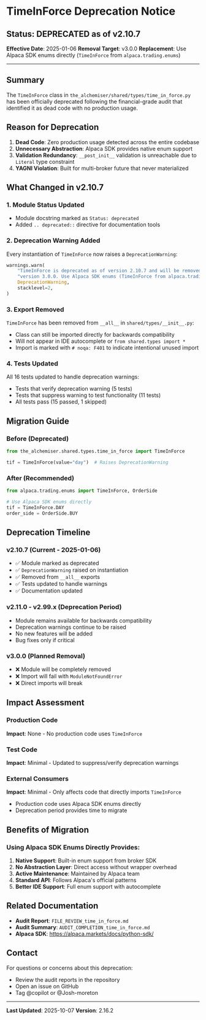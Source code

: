 # TimeInForce Deprecation Notice

## Status: DEPRECATED as of v2.10.7

**Effective Date**: 2025-01-06
**Removal Target**: v3.0.0
**Replacement**: Use Alpaca SDK enums directly (`TimeInForce` from `alpaca.trading.enums`)

---

## Summary

The `TimeInForce` class in `the_alchemiser/shared/types/time_in_force.py` has been officially deprecated following the financial-grade audit that identified it as dead code with no production usage.

## Reason for Deprecation

1. **Dead Code**: Zero production usage detected across the entire codebase
2. **Unnecessary Abstraction**: Alpaca SDK provides native enum support
3. **Validation Redundancy**: `__post_init__` validation is unreachable due to `Literal` type constraint
4. **YAGNI Violation**: Built for multi-broker future that never materialized

## What Changed in v2.10.7

### 1. Module Status Updated
- Module docstring marked as `Status: deprecated`
- Added `.. deprecated::` directive for documentation tools

### 2. Deprecation Warning Added
Every instantiation of `TimeInForce` now raises a `DeprecationWarning`:
```python
warnings.warn(
    "TimeInForce is deprecated as of version 2.10.7 and will be removed in "
    "version 3.0.0. Use Alpaca SDK enums (TimeInForce from alpaca.trading.enums) directly.",
    DeprecationWarning,
    stacklevel=2,
)
```

### 3. Export Removed
`TimeInForce` has been removed from `__all__` in `shared/types/__init__.py`:
- Class can still be imported directly for backwards compatibility
- Will not appear in IDE autocomplete or `from shared.types import *`
- Import is marked with `# noqa: F401` to indicate intentional unused import

### 4. Tests Updated
All 16 tests updated to handle deprecation warnings:
- Tests that verify deprecation warning (5 tests)
- Tests that suppress warning to test functionality (11 tests)
- All tests pass (15 passed, 1 skipped)

## Migration Guide

### Before (Deprecated)
```python
from the_alchemiser.shared.types.time_in_force import TimeInForce

tif = TimeInForce(value="day")  # Raises DeprecationWarning
```

### After (Recommended)
```python
from alpaca.trading.enums import TimeInForce, OrderSide

# Use Alpaca SDK enums directly
tif = TimeInForce.DAY
order_side = OrderSide.BUY
```

## Deprecation Timeline

### v2.10.7 (Current - 2025-01-06)
- ✅ Module marked as deprecated
- ✅ `DeprecationWarning` raised on instantiation
- ✅ Removed from `__all__` exports
- ✅ Tests updated to handle warnings
- ✅ Documentation updated

### v2.11.0 - v2.99.x (Deprecation Period)
- Module remains available for backwards compatibility
- Deprecation warnings continue to be raised
- No new features will be added
- Bug fixes only if critical

### v3.0.0 (Planned Removal)
- ❌ Module will be completely removed
- ❌ Import will fail with `ModuleNotFoundError`
- ❌ Direct imports will break

## Impact Assessment

### Production Code
**Impact**: None - No production code uses `TimeInForce`

### Test Code
**Impact**: Minimal - Updated to suppress/verify deprecation warnings

### External Consumers
**Impact**: Minimal - Only affects code that directly imports `TimeInForce`
- Production code uses Alpaca SDK enums directly
- Deprecation period provides time to migrate

## Benefits of Migration

### Using Alpaca SDK Enums Directly Provides:
1. **Native Support**: Built-in enum support from broker SDK
2. **No Abstraction Layer**: Direct access without wrapper overhead
3. **Active Maintenance**: Maintained by Alpaca team
4. **Standard API**: Follows Alpaca's official patterns
5. **Better IDE Support**: Full enum support with autocomplete

## Related Documentation

- **Audit Report**: `FILE_REVIEW_time_in_force.md`
- **Audit Summary**: `AUDIT_COMPLETION_time_in_force.md`
- **Alpaca SDK**: https://alpaca.markets/docs/python-sdk/

## Contact

For questions or concerns about this deprecation:
- Review the audit reports in the repository
- Open an issue on GitHub
- Tag @copilot or @Josh-moreton

---

**Last Updated**: 2025-10-07
**Version**: 2.16.2
